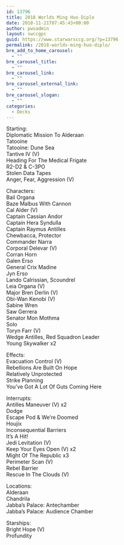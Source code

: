 ```yaml
---
id: 13796
title: 2018 Worlds Ming Huo Diplo
date: 2018-11-21T07:45:43+00:00
author: pwsadmin
layout: swccgpc
guid: https://www.starwarsccg.org/?p=13796
permalink: /2018-worlds-ming-huo-diplo/
bre_add_to_home_carousel:
  - ""
bre_carousel_title:
  - ""
bre_carousel_link:
  - ""
bre_carousel_external_link:
  - ""
bre_carousel_slogan:
  - ""
categories:
  - Decks
---
```

Starting:  
Diplomatic Mission To Alderaan  
Tatooine  
Tatooine: Dune Sea  
Tantive IV (V)  
Heading For The Medical Frigate  
R2-D2 & C-3PO  
Stolen Data Tapes  
Anger, Fear, Aggression (V)

Characters:  
Bail Organa  
Baze Malbus With Cannon  
Cal Alder (V)  
Captain Cassian Andor  
Captain Hera Syndulla  
Captain Raymus Antilles  
Chewbacca, Protector  
Commander Narra  
Corporal Delevar (V)  
Corran Horn  
Galen Erso  
General Crix Madine  
Jyn Erso  
Lando Calrissian, Scoundrel  
Leia Organa (V)  
Major Bren Derlin (V)  
Obi-Wan Kenobi (V)  
Sabine Wren  
Saw Gerrera  
Senator Mon Mothma  
Solo  
Toryn Farr (V)  
Wedge Antilles, Red Squadron Leader  
Young Skywalker x2

Effects:  
Evacuation Control (V)  
Rebellions Are Built On Hope  
Relatively Unprotected  
Strike Planning  
You&#8217;ve Got A Lot Of Guts Coming Here

Interrupts:  
Antilles Maneuver (V) x2  
Dodge  
Escape Pod & We&#8217;re Doomed  
Houjix  
Inconsequential Barriers  
It&#8217;s A Hit!  
Jedi Levitation (V)  
Keep Your Eyes Open (V) x2  
Might Of The Republic x3  
Perimeter Scan (V)  
Rebel Barrier  
Rescue In The Clouds (V)

Locations:  
Alderaan  
Chandrila  
Jabba&#8217;s Palace: Antechamber  
Jabba&#8217;s Palace: Audience Chamber

Starships:  
Bright Hope (V)  
Profundity